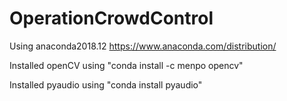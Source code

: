 # OperationCrowdControl
Using anaconda2018.12 https://www.anaconda.com/distribution/

Installed openCV using "conda install -c menpo opencv"

Installed pyaudio using "conda install pyaudio"